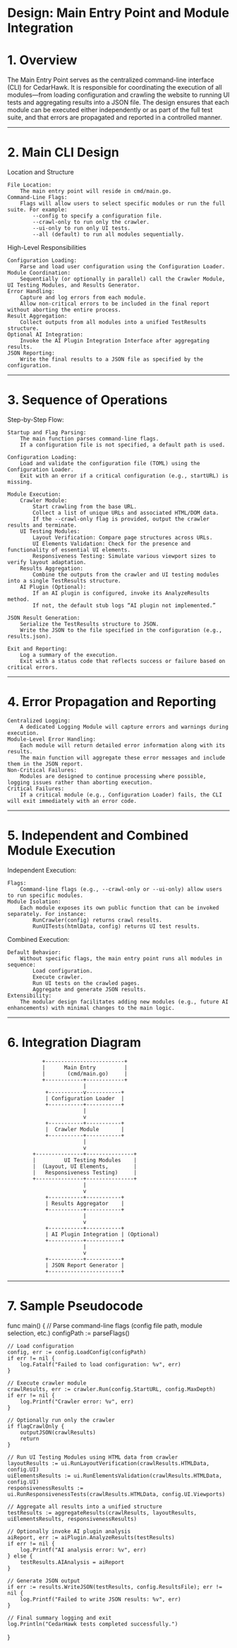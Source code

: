 Design: Main Entry Point and Module Integration
============================
# 1. Overview

The Main Entry Point serves as the centralized command-line interface (CLI) for CedarHawk. It is responsible for coordinating the execution of all modules—from loading configuration and crawling the website to running UI tests and aggregating results into a JSON file. The design ensures that each module can be executed either independently or as part of the full test suite, and that errors are propagated and reported in a controlled manner.

---

# 2. Main CLI Design
Location and Structure

    File Location:
        The main entry point will reside in cmd/main.go.
    Command-Line Flags:
        Flags will allow users to select specific modules or run the full suite. For example:
            --config to specify a configuration file.
            --crawl-only to run only the crawler.
            --ui-only to run only UI tests.
            --all (default) to run all modules sequentially.

High-Level Responsibilities

    Configuration Loading:
        Parse and load user configuration using the Configuration Loader.
    Module Coordination:
        Sequentially (or optionally in parallel) call the Crawler Module, UI Testing Modules, and Results Generator.
    Error Handling:
        Capture and log errors from each module.
        Allow non-critical errors to be included in the final report without aborting the entire process.
    Result Aggregation:
        Collect outputs from all modules into a unified TestResults structure.
    Optional AI Integration:
        Invoke the AI Plugin Integration Interface after aggregating results.
    JSON Reporting:
        Write the final results to a JSON file as specified by the configuration.

---

# 3. Sequence of Operations
Step-by-Step Flow:

    Startup and Flag Parsing:
        The main function parses command-line flags.
        If a configuration file is not specified, a default path is used.

    Configuration Loading:
        Load and validate the configuration file (TOML) using the Configuration Loader.
        Exit with an error if a critical configuration (e.g., startURL) is missing.

    Module Execution:
        Crawler Module:
            Start crawling from the base URL.
            Collect a list of unique URLs and associated HTML/DOM data.
            If the --crawl-only flag is provided, output the crawler results and terminate.
        UI Testing Modules:
            Layout Verification: Compare page structures across URLs.
            UI Elements Validation: Check for the presence and functionality of essential UI elements.
            Responsiveness Testing: Simulate various viewport sizes to verify layout adaptation.
        Results Aggregation:
            Combine the outputs from the crawler and UI testing modules into a single TestResults structure.
        AI Plugin (Optional):
            If an AI plugin is configured, invoke its AnalyzeResults method.
            If not, the default stub logs “AI plugin not implemented.”

    JSON Result Generation:
        Serialize the TestResults structure to JSON.
        Write the JSON to the file specified in the configuration (e.g., results.json).

    Exit and Reporting:
        Log a summary of the execution.
        Exit with a status code that reflects success or failure based on critical errors.

---

# 4. Error Propagation and Reporting

    Centralized Logging:
        A dedicated Logging Module will capture errors and warnings during execution.
    Module-Level Error Handling:
        Each module will return detailed error information along with its results.
        The main function will aggregate these error messages and include them in the JSON report.
    Non-Critical Failures:
        Modules are designed to continue processing where possible, logging issues rather than aborting execution.
    Critical Failures:
        If a critical module (e.g., Configuration Loader) fails, the CLI will exit immediately with an error code.

---

# 5. Independent and Combined Module Execution
Independent Execution:

    Flags:
        Command-line flags (e.g., --crawl-only or --ui-only) allow users to run specific modules.
    Module Isolation:
        Each module exposes its own public function that can be invoked separately. For instance:
            RunCrawler(config) returns crawl results.
            RunUITests(htmlData, config) returns UI test results.

Combined Execution:

    Default Behavior:
        Without specific flags, the main entry point runs all modules in sequence:
            Load configuration.
            Execute crawler.
            Run UI tests on the crawled pages.
            Aggregate and generate JSON results.
    Extensibility:
        The modular design facilitates adding new modules (e.g., future AI enhancements) with minimal changes to the main logic.

---

# 6. Integration Diagram

               +-------------------------+
               |      Main Entry         |
               |       (cmd/main.go)     |
               +------------+------------+
                            |
                +-----------v-----------+
                | Configuration Loader  |
                +-----------+-----------+
                            |
                            v
                +-----------+-----------+
                |  Crawler Module       |
                +-----------+-----------+
                            |
                            v
            +---------------+---------------+
            |         UI Testing Modules    |
            |  (Layout, UI Elements,        |
            |   Responsiveness Testing)     |
            +---------------+---------------+
                            |
                            v
                +-----------+-----------+
                | Results Aggregator    |
                +-----------+-----------+
                            |
                            v
                +-----------+-----------+
                | AI Plugin Integration | (Optional)
                +-----------+-----------+
                            |
                            v
                +-----------+-----------+
                | JSON Report Generator |
                +-----------------------+

---

# 7. Sample Pseudocode

func main() {
    // Parse command-line flags (config file path, module selection, etc.)
    configPath := parseFlags()

    // Load configuration
    config, err := config.LoadConfig(configPath)
    if err != nil {
        log.Fatalf("Failed to load configuration: %v", err)
    }

    // Execute crawler module
    crawlResults, err := crawler.Run(config.StartURL, config.MaxDepth)
    if err != nil {
        log.Printf("Crawler error: %v", err)
    }

    // Optionally run only the crawler
    if flagCrawlOnly {
        outputJSON(crawlResults)
        return
    }

    // Run UI Testing Modules using HTML data from crawler
    layoutResults := ui.RunLayoutVerification(crawlResults.HTMLData, config.UI)
    uiElementsResults := ui.RunElementsValidation(crawlResults.HTMLData, config.UI)
    responsivenessResults := ui.RunResponsivenessTests(crawlResults.HTMLData, config.UI.Viewports)

    // Aggregate all results into a unified structure
    testResults := aggregateResults(crawlResults, layoutResults, uiElementsResults, responsivenessResults)

    // Optionally invoke AI plugin analysis
    aiReport, err := aiPlugin.AnalyzeResults(testResults)
    if err != nil {
        log.Printf("AI analysis error: %v", err)
    } else {
        testResults.AIAnalysis = aiReport
    }

    // Generate JSON output
    if err := results.WriteJSON(testResults, config.ResultsFile); err != nil {
        log.Printf("Failed to write JSON results: %v", err)
    }

    // Final summary logging and exit
    log.Println("CedarHawk tests completed successfully.")
}


